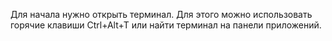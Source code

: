Для начала нужно открыть терминал. Для этого можно использовать горячие клавиши Ctrl+Alt+T или найти терминал на панели приложений.

